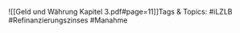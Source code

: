 
![[Geld und Währung Kapitel 3.pdf#page=11]]Tags & Topics:
   #iLZLB
   #Refinanzierungszinses
   #Manahme